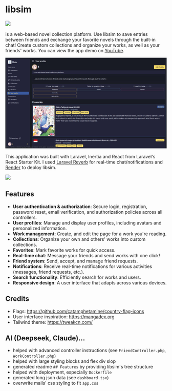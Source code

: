 # libsim
![](https://hackatime-badge.hackclub.com/U09222ZKR7T/libsim)

is a web-based novel collection platform. Use libsim to save entries between friends and exchange your favorite novels through the built-in chat! Create custom collections and organize your works, as well as your friends' works. You can view the app demo on [YouTube](https://youtu.be/D3USrep3YQM).

![public/demo.jpg](https://github.com/vempr/libsim/blob/6f4a484e49ba3a72b81c830c442c567328b92e77/public/demo.jpg)

This application was built with Laravel, Inertia and React from Laravel's React Starter Kit. I used [Laravel Reverb](https://reverb.laravel.com/) for real-time chat/notifications and [Render](https://www.render.com) to deploy libsim.

![](https://github-readme-stats.hackclub.dev/api/wakatime?username=4504&api_domain=hackatime.hackclub.com&theme=darcula&custom_title=Hackatime+Stats&layout=compact&cache_seconds=0&langs_count=8)

## Features

* **User authentication & authorization**: Secure login, registration, password reset, email verification, and authorization policies across all controllers.
* **User profiles**: Manage and display user profiles, including avatars and personalized information.
* **Work management**: Create, and edit the page for a work you're reading.
* **Collections**: Organize your own and others' works into custom collections.
* **Favorites**: Mark favorite works for quick access.
* **Real-time chat**: Message your friends and send works with one click!
* **Friend system**: Send, accept, and manage friend requests.
* **Notifications**: Receive real-time notifications for various activities (messages, friend requests, etc.).
* **Search functionality**: Efficiently search for works and users.
* **Responsive design**: A user interface that adapts across various devices.

## Credits
- Flags: https://github.com/catamphetamine/country-flag-icons
- User interface inspiration: https://mangadex.org
- Tailwind theme: https://tweakcn.com/

## AI (Deepseek, Claude)...
- helped with advanced controller instructions (see `FriendController.php`, `WorkController.php`)
- helped with large styling blocks and flex div slop
- generated readme `## Features` by providing libsim's tree structure
- helped with deployment, especially `Dockerfile`
- generated long json data (see `dashboard.tsx`)
- overwrite mails' css styling to fit `app.css`
